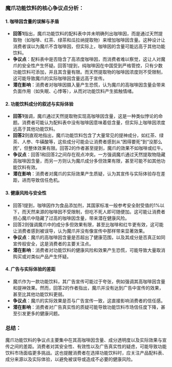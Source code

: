 ### 魔爪功能饮料的核心争议点分析：

#### 1. **咖啡因含量的误解与矛盾**
   - **回答1**指出，魔爪功能饮料的配料表中并未明确列出咖啡因，而是通过天然提取物（如咖啡、红茶、绿茶和瓜拉纳提取物）来增加咖啡因含量。这种设计让消费者误以为魔爪不含咖啡因，但实际上，咖啡因的含量可能远高于其他功能饮料。
   - **争议点**：配料表中是否隐含了高浓度咖啡因，而消费者难以察觉，这让人对魔爪的安全性产生怀疑。回答1提到，纯咖啡因在中国受到严格管控，只有少数功能饮料可添加，并且其含量有限。而天然提取物的咖啡因浓度则不受限制，这可能导致魔爪的实际咖啡因含量远高于宣传。
   - **潜在影响**：消费者对咖啡因摄入量产生恐慌，认为魔爪的高咖啡因含量会带来负面作用（如失眠、心悸等），从而对功能饮料产生抵触情绪。

#### 2. **功能饮料成分的叙述与实际体验**
   - **回答1**强调，魔爪通过天然提取物实现高咖啡因含量，这是一种类似悖论的命题。消费者可能认为配料表中没有咖啡因意味着低含量，但实际上咖啡因浓度远高于其他功能饮料。
   - **回答2**则直观地指出，魔爪功能饮料包含了大量常见的提神成分，如红茶、绿茶、人参、牛磺酸等，这些成分可能会让消费者感到从“困得要死”到“没那么困”，但整体效果有限。回答2的作者甚至提到，魔爪的效果不如咖啡或红牛。
   - **争议点**：回答1和回答2之间存在观点冲突。一方强调魔爪通过天然提取物隐藏高咖啡因含量，而另一方则认为魔爪成分多但效果有限，甚至可能不如其他功能饮料有效。
   - **潜在影响**：消费者对魔爪的实际效果产生质疑，认为其宣传与实际体验存在差距，进而导致信任危机。

#### 3. **健康风险与安全性**
   - 回答1提到，咖啡因作为食品添加剂，其国家标准一般参考安全耐受值的1%以下，而天然来源的咖啡因不受限制，但吃不死人即可随便加。这可能让消费者担心魔爪中隐藏了过高的咖啡因含量，带来潜在健康风险。
   - 回答2则强调魔爪中的成分多但效果有限，甚至比咖啡和红牛更有效，这可能让消费者感到被误导，认为魔爪并没有像宣传中那样带来显著效果。
   - **争议点**：魔爪的高咖啡因含量是否超出了健康范围，以及其成分是否真正如同宣传般安全，这是消费者的主要关注点。
   - **潜在影响**：消费者对功能饮料的健康风险和效果产生恐慌，可能导致大量取消购买或对类似产品产生怀疑。

#### 4. **广告与实际体验的差距**
   - 魔爪作为一款功能饮料，其广告宣传可能过于夸张，例如强调其高咖啡因含量和提神效果。然而，回答2的作者指出，魔爪并没有达到广告中宣传的效果，甚至比其他功能饮料更弱。
   - **争议点**：魔爪的实际效果是否与广告宣传一致，这直接影响消费者的信任感。
   - **潜在影响**：消费者对广告真实性的质疑可能导致功能饮料市场信任度下降，甚至引发更多的健康问题。

### 总结：
魔爪功能饮料的争议点主要集中在其高咖啡因含量、成分透明度以及实际效果与宣传之间的差距。消费者对其安全性、有效性以及广告真实性的疑虑，可能导致功能饮料市场面临更多挑战。这也提醒消费者在选择功能饮料时，应关注产品配料表、成分来源以及实际体验，以避免被误导或造成不必要的健康风险。